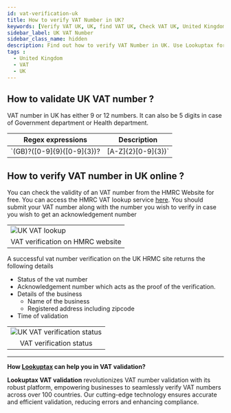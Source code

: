 ```yaml
---
id: vat-verification-uk
title: How to verify VAT Number in UK?
keywords: [Verify VAT UK, UK, find VAT UK, Check VAT UK, United Kingdom]
sidebar_label: UK VAT Number
sidebar_class_name: hidden
description: Find out how to verify VAT Number in UK. Use Lookuptax for hassle-free validation of VAT Number in UK.
tags : 
  - United Kingdom
  - VAT
  - UK
---
```


## How to validate UK VAT number ? 

 VAT number in UK has either 9 or 12 numbers. It can also be 5 digits in case of Government department or Health department.

| Regex expressions                   | Description                                                                                                                                                                               |
|------------------------------------|-------------------------------------------------------------------------------------------------------------------------------------------------------------------------------------------|
| `(GB)?([0-9]{9}([0-9]{3})?|[A-Z]{2}[0-9]{3})` | * `(GB)?`: This part specifies an optional prefix "GB". The question mark "?" makes the preceding group, in this case, "GB", optional. So, it matches either "GB" or nothing.<br> * `[0-9]{9}([0-9]{3})?`: This part matches a sequence of nine digits `[0-9]{9}`, optionally followed by another group of three digits `([0-9]{3})?`. The question mark "?" after the group makes it optional. So, this part matches either nine digits, or twelve digits in total.<br> * `[A-Z]{2}[0-9]{3}`: This part matches two uppercase letters `[A-Z]{2}` followed by three digits `[0-9]{3}`. This part matches a two-letter country code followed by three digits. |


## How to verify VAT number in UK online ?

You can check the validity of an VAT number from the HMRC Website for free. You can access the HMRC VAT lookup service [here](https://www.tax.service.gov.uk/check-vat-number/enter-vat-details/). You should submit your VAT number along with the number you wish to verify in case you wish to get an acknowledgement number 

<table align="center" border="0px" border-color="#dedede"><tr><td>
  <img src="/docs/img/verify/uk-hmrc-vat-verification.PNG" alt="UK VAT lookup" title="UK VAT lookup"/>
  </td></tr>
  <tr><td align="center">VAT verification on HMRC website</td></tr>
</table>


A successful vat number verification on the UK HRMC site returns the following details 

* Status of the vat number
* Acknowledgement number which acts as the proof of the verification.
* Details of the business
  * Name of the business
  * Registered address including zipcode
* Time of validation


<table align="center" border="0px" border-color="#dedede"><tr><td>
  <img src="/docs/img/verify/hmrc-vat-status.PNG" alt="UK VAT verification status" title="UK VAT verification status"/>
  </td></tr>
  <tr><td align="center">VAT verification status</td></tr>
</table>

----
**How [Lookuptax](https://lookuptax.com/) can help you in VAT validation?**

**Lookuptax VAT validation** revolutionizes VAT number validation with its robust platform, empowering businesses to seamlessly verify VAT numbers across over 100 countries. Our cutting-edge technology ensures accurate and efficient validation, reducing errors and enhancing compliance.